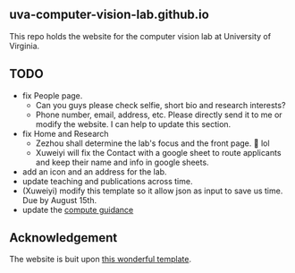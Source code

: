 ## uva-computer-vision-lab.github.io

This repo holds the website for the computer vision lab at University of Virginia.

## TODO

* fix People page.
    - Can you guys please check selfie, short bio and research interests?
    - Phone number, email, address, etc. Please directly send it to me or modify the website. I can help to update this section.
* fix Home and Research
    - Zezhou shall determine the lab's focus and the front page. :slightly_smiling_face: lol
    - Xuweiyi will fix the Contact with a google sheet to route applicants and keep their name and info in google sheets.
* add an icon and an address for the lab. 
* update teaching and publications across time.
* (Xuweiyi) modify this template so it allow json as input to save us time. Due by August 15th.
* update the [compute guidance](https://uva-computer-vision-lab.github.io/compute-guide/)

## Acknowledgement

The website is buit upon [this wonderful template](https://github.com/photonlines/Research-Lab-Website).
